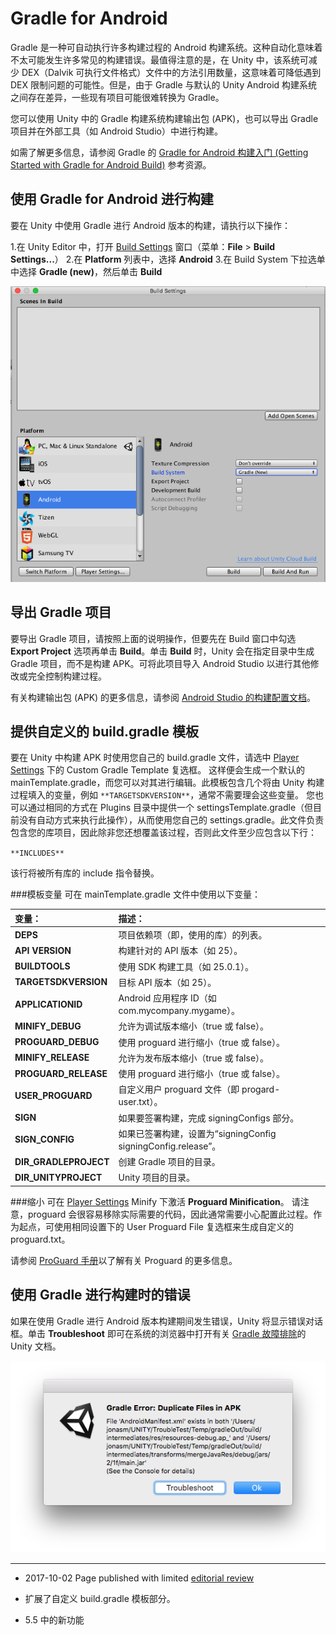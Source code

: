 # Gradle for Android

Gradle 是一种可自动执行许多构建过程的 Android 构建系统。这种自动化意味着不太可能发生许多常见的构建错误。最值得注意的是，在 Unity 中，该系统可减少 DEX（Dalvik 可执行文件格式）文件中的方法引用数量，这意味着可降低遇到 DEX 限制问题的可能性。但是，由于 Gradle 与默认的 Unity Android 构建系统之间存在差异，一些现有项目可能很难转换为 Gradle。

您可以使用 Unity 中的 Gradle 构建系统构建输出包 (APK)，也可以导出 Gradle 项目并在外部工具（如 Android Studio）中进行构建。

如需了解更多信息，请参阅 Gradle 的 [Gradle for Android 构建入门 (Getting Started with Gradle for Android Build)](https://gradle.org/getting-started-android-build/) 参考资源。

## 使用 Gradle for Android 进行构建

要在 Unity 中使用 Gradle 进行 Android 版本的构建，请执行以下操作：

1.在 Unity Editor 中，打开 [Build Settings](BuildSettings.html) 窗口（菜单：__File__ &gt; __Build Settings...__）
2.在 __Platform__ 列表中，选择 __Android__
3.在 Build System 下拉选单中选择 __Gradle (new)__，然后单击 __Build__

![Gradle 构建设置](../uploads/Main/gradlebuildsettings.png)

## 导出 Gradle 项目

要导出 Gradle 项目，请按照上面的说明操作，但要先在 Build 窗口中勾选 __Export Project__ 选项再单击 __Build__。单击 __Build__ 时，Unity 会在指定目录中生成 Gradle 项目，而不是构建 APK。可将此项目导入 Android Studio 以进行其他修改或完全控制构建过程。

有关构建输出包 (APK) 的更多信息，请参阅 [Android Studio 的构建配置文档](https://developer.android.com/studio/build/index.html)。

## 提供自定义的 build.gradle 模板

要在 Unity 中构建 APK 时使用您自己的 build.gradle 文件，请选中 [Player Settings](class-PlayerSettingsAndroid.html) 下的 Custom Gradle Template 复选框。
这样便会生成一个默认的 mainTemplate.gradle，而您可以对其进行编辑。此模板包含几个将由 Unity 构建过程填入的变量，例如 `**TARGETSDKVERSION**`，通常不需要理会这些变量。
您也可以通过相同的方式在 Plugins 目录中提供一个 settingsTemplate.gradle（但目前没有自动方式来执行此操作），从而使用您自己的 settings.gradle。此文件负责包含您的库项目，因此除非您还想覆盖该过程，否则此文件至少应包含以下行：

`**INCLUDES**`

该行将被所有库的 include 指令替换。

###模板变量
可在 mainTemplate.gradle 文件中使用以下变量：

|**变量：** |**描述：** |
|:---|:---|
|__DEPS__| 项目依赖项（即，使用的库）的列表。 |
|__API VERSION__ | 构建针对的 API 版本（如 25）。 |
|__BUILDTOOLS__| 使用 SDK 构建工具（如 25.0.1）。 |
|__TARGETSDKVERSION__ | 目标 API 版本（如 25）。 |
|__APPLICATIONID__ | Android 应用程序 ID（如 com.mycompany.mygame）。 |
|__MINIFY_DEBUG__| 允许为调试版本缩小（true 或 false）。 |
|__PROGUARD_DEBUG__ | 使用 proguard 进行缩小（true 或 false）。 |
|__MINIFY_RELEASE__ | 允许为发布版本缩小（true 或 false）。 |
|__PROGUARD_RELEASE__| 使用 proguard 进行缩小（true 或 false）。 |
|__USER_PROGUARD__ | 自定义用户 proguard 文件（即 progard-user.txt）。 |
|__SIGN__ | 如果要签署构建，完成 signingConfigs 部分。 |
|__SIGN_CONFIG__ | 如果已签署构建，设置为“signingConfig signingConfig.release”。 |
|__DIR_GRADLEPROJECT__ | 创建 Gradle 项目的目录。 |
|__DIR_UNITYPROJECT__ | Unity 项目的目录。 |

###缩小
可在 [Player Settings](class-PlayerSettingsAndroid.html) Minify 下激活 **Proguard Minification**。
请注意，proguard 会很容易移除实际需要的代码，因此通常需要小心配置此过程。作为起点，可使用相同设置下的 User Proguard File 复选框来生成自定义的 proguard.txt。

请参阅 [ProGuard 手册](https://www.guardsquare.com/en/proguard/manual/usage)以了解有关 Proguard 的更多信息。


## 使用 Gradle 进行构建时的错误

如果在使用 Gradle 进行 Android 版本构建期间发生错误，Unity 将显示错误对话框。单击 __Troubleshoot__ 即可在系统的浏览器中打开有关 [Gradle 故障排除](android-gradle-troubleshooting.html)的 Unity 文档。

![Unity 的 Gradle 构建错误对话框](../uploads/Main/gradleerrorapk.png)

---

* <span class="page-edit"> 2017-10-02  Page published with limited [editorial review](DocumentationEditorialReview.html)
</span>

* <span class="page-history">扩展了自定义 build.gradle 模板部分。</span>

* <span class="page-history">5.5 中的新功能</span>
